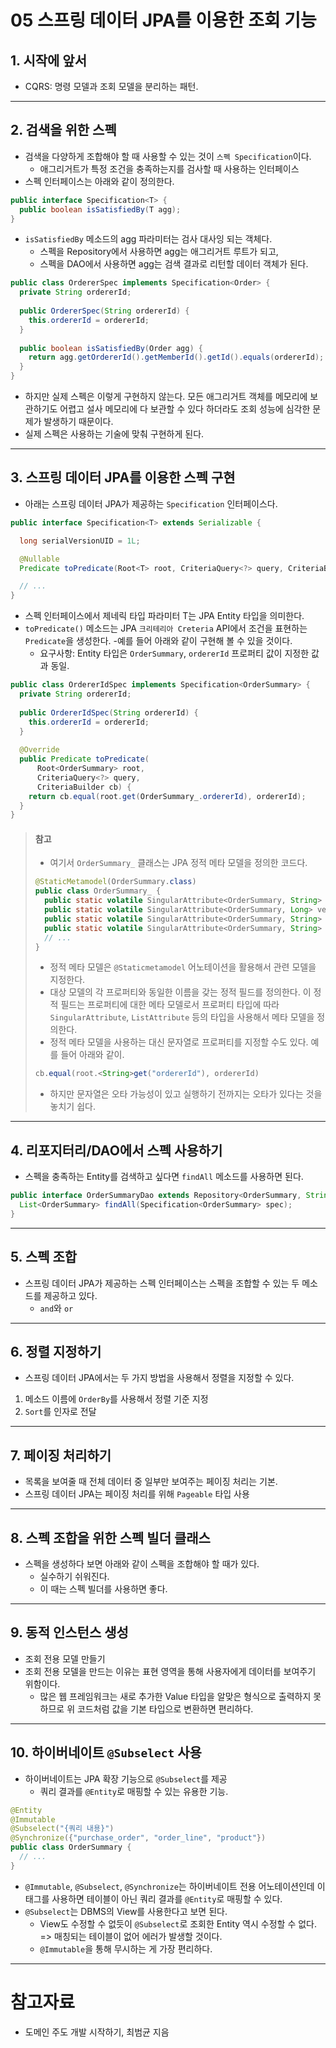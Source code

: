 # 05 스프링 데이터 JPA를 이용한 조회 기능

## 1. 시작에 앞서

- CQRS: 명령 모델과 조회 모델을 분리하는 패턴.

----

## 2. 검색을 위한 스펙

- 검색을 다양하게 조합해야 할 때 사용할 수 있는 것이 `스펙 Specification`이다.
  - 애그리거트가 특정 조건을 충족하는지를 검사할 때 사용하는 인터페이스
- 스펙 인터페이스는 아래와 같이 정의한다.

```java
public interface Specification<T> {
  public boolean isSatisfiedBy(T agg);
}
```

- `isSatisfiedBy` 메소드의 agg 파라미터는 검사 대사잉 되는 객체다.
  - 스펙을 Repository에서 사용하면 agg는 애그리거트 루트가 되고,
  - 스펙을 DAO에서 사용하면 agg는 검색 결과로 리턴할 데이터 객체가 된다.

```java
public class OrdererSpec implements Specification<Order> {
  private String ordererId;
  
  public OrdererSpec(String ordererId) {
    this.ordererId = ordererId;
  }
  
  public boolean isSatisfiedBy(Order agg) {
    return agg.getOrdererId().getMemberId().getId().equals(ordererId);
  }
}
```

- 하지만 실제 스펙은 이렇게 구현하지 않는다. 모든 애그리거트 객체를 메모리에 보관하기도 어렵고 설사 메모리에 다 보관할 수 있다 하더라도 조회 성능에 심각한 문제가 발생하기 때문이다.
- 실제 스펙은 사용하는 기술에 맞춰 구현하게 된다.

----

## 3. 스프링 데이터 JPA를 이용한 스펙 구현

- 아래는 스프링 데이터 JPA가 제공하는 `Specification` 인터페이스다.

```java
public interface Specification<T> extends Serializable {

  long serialVersionUID = 1L;

  @Nullable
  Predicate toPredicate(Root<T> root, CriteriaQuery<?> query, CriteriaBuilder criteriaBuilder);

  // ...
}
```

- 스펙 인터페이스에서 제네릭 타입 파라미터 T는 JPA Entity 타입을 의미한다.
- `toPredicate()` 메소드는 JPA `크리테리아 Creteria` API에서 조건을 표현하는 `Predicate`을 생성한다.
-예를 들어 아래와 같이 구현해 볼 수 있을 것이다.
  - 요구사항: Entity 타입은 `OrderSummary`, `ordererId` 프로퍼티 값이 지정한 값과 동일.

```java
public class OrdererIdSpec implements Specification<OrderSummary> {
  private String ordererId;
  
  public OrdererIdSpec(String ordererId) {
    this.ordererId = ordererId;
  }
  
  @Override
  public Predicate toPredicate(
      Root<OrderSummary> root,
      CriteriaQuery<?> query,
      CriteriaBuilder cb) {
    return cb.equal(root.get(OrderSummary_.ordererId), ordererId);
  }
}
```

> #### 참고
> - 여기서 `OrderSummary_` 클래스는 JPA 정적 메타 모델을 정의한 코드다.
> ```java
> @StaticMetamodel(OrderSummary.class)
> public class OrderSummary_ {
>   public static volatile SingularAttribute<OrderSummary, String> number;
>   public static volatile SingularAttribute<OrderSummary, Long> version;
>   public static volatile SingularAttribute<OrderSummary, String> ordererId;
>   public static volatile SingularAttribute<OrderSummary, String> ordererName;
>   // ...
> }
> ```
> 
> - 정적 메타 모델은 `@Staticmetamodel` 어노테이션을 활용해서 관련 모델을 지정한다.
> - 대상 모델의 각 프로퍼티와 동일한 이름을 갖는 정적 필드를 정의한다. 이 정적 필드는 프로퍼티에 대한 메타 모델로서 프로퍼티 타입에 따라 `SingularAttribute`, `ListAttribute` 등의 타입을 사용해서 메타 모델을 정의한다.
> - 정적 메타 모델을 사용하는 대신 문자열로 프로퍼티를 지정할 수도 있다. 예를 들어 아래와 같이.
> ```java
> cb.equal(root.<String>get("ordererId"), ordererId)
> ```
> - 하지만 문자열은 오타 가능성이 있고 실행하기 전까지는 오타가 있다는 것을 놓치기 쉽다.

----

## 4. 리포지터리/DAO에서 스펙 사용하기

- 스펙을 충족하는 Entity를 검색하고 싶다면 `findAll` 메소드를 사용하면 된다.

```java
public interface OrderSummaryDao extends Repository<OrderSummary, String> {
  List<OrderSummary> findAll(Specification<OrderSummary> spec);
}
```

----

## 5. 스펙 조합

- 스프링 데이터 JPA가 제공하는 스펙 인터페이스는 스펙을 조합할 수 있는 두 메소드를 제공하고 있다.
  - `and`와 `or`

----

## 6. 정렬 지정하기

- 스프링 데이터 JPA에서는 두 가지 방법을 사용해서 정렬을 지정할 수 있다.
1. 메소드 이름에 `OrderBy`를 사용해서 정렬 기준 지정
2. `Sort`를 인자로 전달

----

## 7. 페이징 처리하기

- 목록을 보여줄 때 전체 데이터 중 일부만 보여주는 페이징 처리는 기본.
- 스프링 데이터 JPA는 페이징 처리를 위해 `Pageable` 타입 사용

----

## 8. 스펙 조합을 위한 스펙 빌더 클래스

- 스펙을 생성하다 보면 아래와 같이 스펙을 조합해야 할 때가 있다.
  - 실수하기 쉬워진다.
  - 이 때는 스펙 빌더를 사용하면 좋다.

----

## 9. 동적 인스턴스 생성

- 조회 전용 모델 만들기
- 조회 전용 모델을 만드는 이유는 표현 영역을 통해 사용자에게 데이터를 보여주기 위함이다.
  - 많은 웹 프레임워크는 새로 추가한 Value 타입을 알맞은 형식으로 출력하지 못하므로 위 코드처럼 값을 기본 타입으로 변환하면 편리하다.

----

## 10. 하이버네이트 `@Subselect` 사용

- 하이버네이트는 JPA 확장 기능으로 `@Subselect`를 제공
  - 쿼리 결과를 `@Entity`로 매핑할 수 있는 유용한 기능.

```java
@Entity
@Immutable
@Subselect("{쿼리 내용}")
@Synchronize({"purchase_order", "order_line", "product"})
public class OrderSummary {
  // ...
}
```

- `@Immutable`, `@Subselect`, `@Synchronize`는 하이버네이트 전용 어노테이션인데 이 태그를 사용하면 테이블이 아닌 쿼리 결과를 `@Entity`로 매핑할 수 있다.
- `@Subselect`는 DBMS의 View를 사용한다고 보면 된다.
  - View도 수정할 수 없듯이 `@Subselect`로 조회한 Entity 역시 수정할 수 없다. => 매칭되는 테이블이 없어 에러가 발생할 것이다.
  - `@Immutable`을 통해 무시하는 게 가장 편리하다.

----

# 참고자료

- 도메인 주도 개발 시작하기, 최범균 지음
